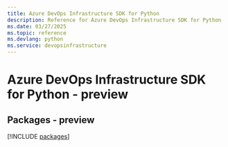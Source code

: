 ```yaml
---
title: Azure DevOps Infrastructure SDK for Python
description: Reference for Azure DevOps Infrastructure SDK for Python
ms.date: 03/27/2025
ms.topic: reference
ms.devlang: python
ms.service: devopsinfrastructure
---
```

# Azure DevOps Infrastructure SDK for Python - preview
## Packages - preview
[!INCLUDE [packages](devops-infrastructure-index.md)]